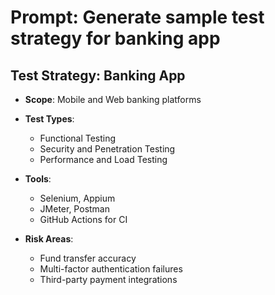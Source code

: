 # Prompt: Generate sample test strategy for banking app

## Test Strategy: Banking App

- **Scope**: Mobile and Web banking platforms
- **Test Types**:
  - Functional Testing
  - Security and Penetration Testing
  - Performance and Load Testing

- **Tools**:
  - Selenium, Appium
  - JMeter, Postman
  - GitHub Actions for CI

- **Risk Areas**:
  - Fund transfer accuracy
  - Multi-factor authentication failures
  - Third-party payment integrations
